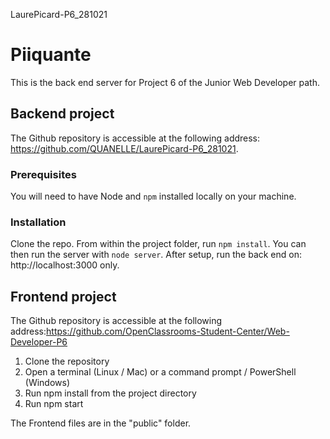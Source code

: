 LaurePicard-P6_281021
# Piiquante #

This is the back end server for Project 6 of the Junior Web Developer path.

## Backend project ##
The Github repository is accessible at the following address: https://github.com/QUANELLE/LaurePicard-P6_281021.

### Prerequisites ###

You will need to have Node and `npm` installed locally on your machine.

### Installation ###

Clone the repo. From within the project folder, run `npm install`. You can then run the server with `node server`. 
After setup, run the back end on: http://localhost:3000 only.

## Frontend project ##
The Github repository is accessible at the following address:https://github.com/OpenClassrooms-Student-Center/Web-Developer-P6  

1. Clone the repository
2. Open a terminal (Linux / Mac) or a command prompt / PowerShell (Windows)
3. Run npm install from the project directory
4. Run npm start
 
The Frontend files are in the "public" folder.
